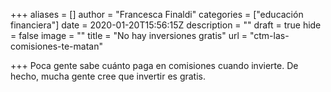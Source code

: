 +++
aliases = []
author = "Francesca Finaldi"
categories = ["educación financiera"]
date = 2020-01-20T15:56:15Z
description = ""
draft = true
hide = false
image = ""
title = "No hay inversiones gratis"
url = "ctm-las-comisiones-te-matan"

+++
Poca gente sabe cuánto paga en comisiones cuando invierte. De hecho, mucha gente cree que invertir es gratis.